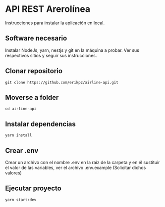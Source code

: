 #  API REST Arerolínea
Instrucciones para instalar la aplicación en local.
## Software necesario
Instalar NodeJs, yarn, nestjs y git en la máquina a probar. Ver sus respectivos sitios y seguir sus instrucciones.
## Clonar repositorio
`git clone https://github.com/erikpz/airline-api.git`
## Moverse a folder 
`cd airline-api`
## Instalar dependencias
`yarn install`
## Crear .env
Crear un archivo con el nombre .env en la raíz de la carpeta y en él sustituir el valor de las variables, ver el archivo .env.example (Solicitar dichos valores)
## Ejecutar proyecto
`yarn start:dev`
